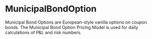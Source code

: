 # MunicipalBondOption
Municipal Bond Options are European-style vanilla options on coupon bonds. The Municipal Bond Option Pricing Model is used for daily calculations of P&amp;L and risk numbers.
